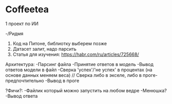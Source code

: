 # Coffeetea
1 проект по ИИ

-/Ридмя
1. Код на Питоне, библиотку выберем позже
2. Датасет залит, надо парсить
3. Статья для изучения: https://habr.com/ru/articles/725668/

Архитектура:
-Парсинг файла
-Принятие ответов в модель
-Вывод ответов модели в файл
-Сверка 'успех'/'не успех' в процентах (на основе данных меняем веса) // Сверка либо в экселе, либо в проге-предпочтительно
-Вывод в проге

?Фичи?:
-Файлик который можно запустить на любом ведре
-Менюшка?
-Вывод ответа
